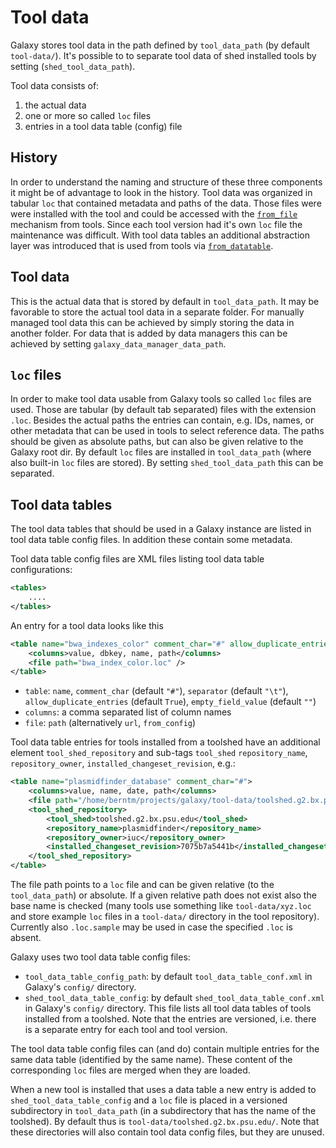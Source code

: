 # Tool data

Galaxy stores tool data in the path defined by `tool_data_path` (by default `tool-data/`).
It's possible to to separate tool data of shed installed tools by setting (`shed_tool_data_path`).

Tool data consists of:

1. the actual data
2. one or more so called `loc` files
3. entries in a tool data table (config) file


## History

In order to understand the naming and structure of these three components it might be of advantage
to look in the history. Tool data was organized in tabular `loc` that contained metadata and paths
of the data. Those files were were installed with the tool and could be accessed with the
[`from_file`](https://docs.galaxyproject.org/en/master/dev/schema.html#from-file) mechanism from tools.
Since each tool version had it's own `loc` file the maintenance was difficult. With tool data tables
an additional abstraction layer was introduced that is used from tools via
[`from_datatable`](https://docs.galaxyproject.org/en/master/dev/schema.html#from-data-table).

## Tool data

This is the actual data that is stored by default in `tool_data_path`. It may be favorable to store the
actual tool data in a separate folder. For manually managed tool data this can be achieved by simply
storing the data in another folder. For data that is added by data managers this can be achieved by
setting `galaxy_data_manager_data_path`.

## `loc` files

In order to make tool data usable from Galaxy tools so called `loc` files are used. 
Those are tabular (by default tab separated) files with the extension `.loc`.
Besides the actual paths the entries can contain, e.g. IDs, names, or other metadata
that can be used in tools to select reference data. The paths should be given as absolute paths,
but can also be given relative to the Galaxy root dir.
By default `loc` files are installed in `tool_data_path` (where also built-in `loc` files
are stored). By setting `shed_tool_data_path` this can be separated.

## Tool data tables

The tool data tables that should be used in a Galaxy instance are listed
in tool data table config files. In addition these contain some
metadata.

Tool data table config files are XML files listing tool data table configurations:

```xml
<tables>
    ....
</tables>
```

An entry for a tool data looks like this

```xml
<table name="bwa_indexes_color" comment_char="#" allow_duplicate_entries="False">
    <columns>value, dbkey, name, path</columns>
    <file path="bwa_index_color.loc" />
</table>
```

- `table`: `name`, `comment_char` (default `"#"`), `separator` (default `"\t"`), `allow_duplicate_entries` (default `True`), `empty_field_value` (default `""`)
- `columns`: a comma separated list of column names
- `file`: `path` (alternatively `url`, `from_config`)

Tool data table entries for tools installed from a toolshed have an additional
element `tool_shed_repository` and sub-tags `tool_shed`
`repository_name`, `repository_owner`, `installed_changeset_revision`, e.g.:

```xml
<table name="plasmidfinder_database" comment_char="#">
    <columns>value, name, date, path</columns>
    <file path="/home/berntm/projects/galaxy/tool-data/toolshed.g2.bx.psu.edu/repos/iuc/plasmidfinder/7075b7a5441b/plasmidfinder_database.loc.sample"/>
    <tool_shed_repository>
        <tool_shed>toolshed.g2.bx.psu.edu</tool_shed>
        <repository_name>plasmidfinder</repository_name>
        <repository_owner>iuc</repository_owner>
        <installed_changeset_revision>7075b7a5441b</installed_changeset_revision>
    </tool_shed_repository>
</table>
```

The file path points to a `loc` file and can be given relative (to the
`tool_data_path`) or absolute. If a given relative path does not exist also the
base name is checked (many tools use something like `tool-data/xyz.loc` and
store example `loc` files in a `tool-data/` directory in the tool repository).
Currently also `.loc.sample` may be used in case the specified `.loc` is absent.

Galaxy uses two tool data table config files:

- `tool_data_table_config_path`: by default `tool_data_table_conf.xml` in Galaxy's `config/` directory.
- `shed_tool_data_table_config`: by default `shed_tool_data_table_conf.xml` in
Galaxy's `config/` directory. This file lists all tool data tables of tools
installed from a toolshed. Note that the entries are versioned, i.e. there is a
separate entry for each tool and tool version.

The tool data table config files can (and do) contain multiple entries for the same data table
(identified by the same name). These content of the corresponding `loc` files are merged when
they are loaded.

When a new tool is installed that uses a data table a new entry is added to
`shed_tool_data_table_config` and a `loc` file is placed in a versioned
subdirectory in `tool_data_path` (in a subdirectory that has the name of the
toolshed). By default thus is `tool-data/toolshed.g2.bx.psu.edu/`. Note that
these directories will also contain tool data config files, but they are unused.
